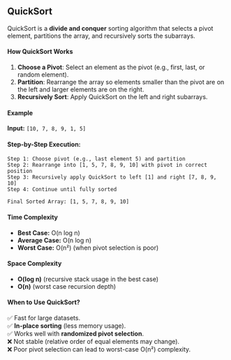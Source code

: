 ## QuickSort

QuickSort is a **divide and conquer** sorting algorithm that selects a pivot element, partitions the array, and recursively sorts the subarrays.

#### How QuickSort Works

1. **Choose a Pivot**: Select an element as the pivot (e.g., first, last, or random element).
2. **Partition**: Rearrange the array so elements smaller than the pivot are on the left and larger elements are on the right.
3. **Recursively Sort**: Apply QuickSort on the left and right subarrays.

#### Example

**Input:** `[10, 7, 8, 9, 1, 5]`

#### **Step-by-Step Execution:**

```
Step 1: Choose pivot (e.g., last element 5) and partition
Step 2: Rearrange into [1, 5, 7, 8, 9, 10] with pivot in correct position
Step 3: Recursively apply QuickSort to left [1] and right [7, 8, 9, 10]
Step 4: Continue until fully sorted

Final Sorted Array: [1, 5, 7, 8, 9, 10]
```

#### Time Complexity

- **Best Case:** O(n log n)
- **Average Case:** O(n log n)
- **Worst Case:** O(n²) (when pivot selection is poor)

#### Space Complexity

- **O(log n)** (recursive stack usage in the best case)
- **O(n)** (worst case recursion depth)

#### When to Use QuickSort?

✅ Fast for large datasets.  
✅ **In-place sorting** (less memory usage).  
✅ Works well with **randomized pivot selection**.  
❌ Not stable (relative order of equal elements may change).  
❌ Poor pivot selection can lead to worst-case O(n²) complexity.
